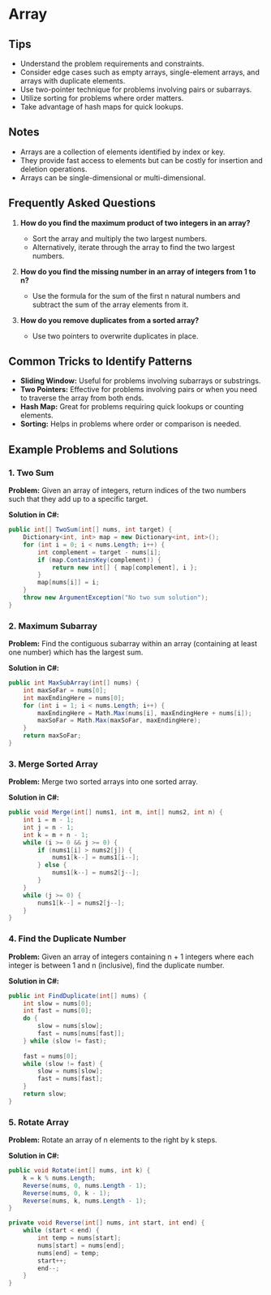 # Array

## Tips
- Understand the problem requirements and constraints.
- Consider edge cases such as empty arrays, single-element arrays, and arrays with duplicate elements.
- Use two-pointer technique for problems involving pairs or subarrays.
- Utilize sorting for problems where order matters.
- Take advantage of hash maps for quick lookups.

## Notes
- Arrays are a collection of elements identified by index or key.
- They provide fast access to elements but can be costly for insertion and deletion operations.
- Arrays can be single-dimensional or multi-dimensional.

## Frequently Asked Questions
1. **How do you find the maximum product of two integers in an array?**
   - Sort the array and multiply the two largest numbers.
   - Alternatively, iterate through the array to find the two largest numbers.

2. **How do you find the missing number in an array of integers from 1 to n?**
   - Use the formula for the sum of the first n natural numbers and subtract the sum of the array elements from it.

3. **How do you remove duplicates from a sorted array?**
   - Use two pointers to overwrite duplicates in place.

## Common Tricks to Identify Patterns
- **Sliding Window:** Useful for problems involving subarrays or substrings.
- **Two Pointers:** Effective for problems involving pairs or when you need to traverse the array from both ends.
- **Hash Map:** Great for problems requiring quick lookups or counting elements.
- **Sorting:** Helps in problems where order or comparison is needed.

## Example Problems and Solutions

### 1. Two Sum
**Problem:** Given an array of integers, return indices of the two numbers such that they add up to a specific target.

**Solution in C#:**
```csharp
public int[] TwoSum(int[] nums, int target) {
    Dictionary<int, int> map = new Dictionary<int, int>();
    for (int i = 0; i < nums.Length; i++) {
        int complement = target - nums[i];
        if (map.ContainsKey(complement)) {
            return new int[] { map[complement], i };
        }
        map[nums[i]] = i;
    }
    throw new ArgumentException("No two sum solution");
}
```

### 2. Maximum Subarray
**Problem:** Find the contiguous subarray within an array (containing at least one number) which has the largest sum.

**Solution in C#:**
```csharp
public int MaxSubArray(int[] nums) {
    int maxSoFar = nums[0];
    int maxEndingHere = nums[0];
    for (int i = 1; i < nums.Length; i++) {
        maxEndingHere = Math.Max(nums[i], maxEndingHere + nums[i]);
        maxSoFar = Math.Max(maxSoFar, maxEndingHere);
    }
    return maxSoFar;
}
```

### 3. Merge Sorted Array
**Problem:** Merge two sorted arrays into one sorted array.

**Solution in C#:**
```csharp
public void Merge(int[] nums1, int m, int[] nums2, int n) {
    int i = m - 1;
    int j = n - 1;
    int k = m + n - 1;
    while (i >= 0 && j >= 0) {
        if (nums1[i] > nums2[j]) {
            nums1[k--] = nums1[i--];
        } else {
            nums1[k--] = nums2[j--];
        }
    }
    while (j >= 0) {
        nums1[k--] = nums2[j--];
    }
}
```

### 4. Find the Duplicate Number
**Problem:** Given an array of integers containing n + 1 integers where each integer is between 1 and n (inclusive), find the duplicate number.

**Solution in C#:**
```csharp
public int FindDuplicate(int[] nums) {
    int slow = nums[0];
    int fast = nums[0];
    do {
        slow = nums[slow];
        fast = nums[nums[fast]];
    } while (slow != fast);
    
    fast = nums[0];
    while (slow != fast) {
        slow = nums[slow];
        fast = nums[fast];
    }
    return slow;
}
```

### 5. Rotate Array
**Problem:** Rotate an array of n elements to the right by k steps.

**Solution in C#:**
```csharp
public void Rotate(int[] nums, int k) {
    k = k % nums.Length;
    Reverse(nums, 0, nums.Length - 1);
    Reverse(nums, 0, k - 1);
    Reverse(nums, k, nums.Length - 1);
}

private void Reverse(int[] nums, int start, int end) {
    while (start < end) {
        int temp = nums[start];
        nums[start] = nums[end];
        nums[end] = temp;
        start++;
        end--;
    }
}
```
